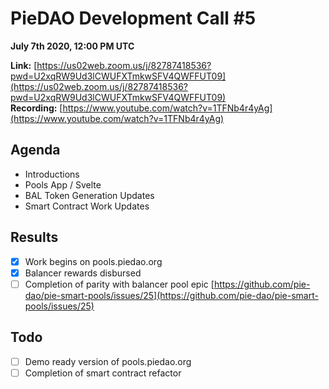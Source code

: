 # PieDAO Development Call \#5

**July 7th 2020, 12:00 PM UTC**

**Link:** [https://us02web.zoom.us/j/82787418536?pwd=U2xqRW9Ud3lCWUFXTmkwSFV4QWFFUT09](https://us02web.zoom.us/j/82787418536?pwd=U2xqRW9Ud3lCWUFXTmkwSFV4QWFFUT09)  
 **Recording:** [https://www.youtube.com/watch?v=1TFNb4r4yAg](https://www.youtube.com/watch?v=1TFNb4r4yAg)

## Agenda

* Introductions
* Pools App / Svelte
* BAL Token Generation Updates
* Smart Contract Work Updates

## Results

* [X] Work begins on pools.piedao.org
* [x] Balancer rewards disbursed
* [ ] Completion of parity with balancer pool epic [https://github.com/pie-dao/pie-smart-pools/issues/25](https://github.com/pie-dao/pie-smart-pools/issues/25)

## Todo

* [ ] Demo ready version of pools.piedao.org
* [ ] Completion of smart contract refactor
